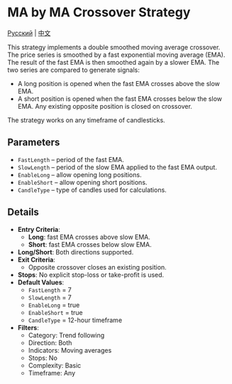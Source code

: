 # MA by MA Crossover Strategy
[Русский](README_ru.md) | [中文](README_cn.md)

This strategy implements a double smoothed moving average crossover.
The price series is smoothed by a fast exponential moving average (EMA).
The result of the fast EMA is then smoothed again by a slower EMA.
The two series are compared to generate signals:
- A long position is opened when the fast EMA crosses above the slow EMA.
- A short position is opened when the fast EMA crosses below the slow EMA.
Any existing opposite position is closed on crossover.

The strategy works on any timeframe of candlesticks.

## Parameters
- `FastLength` – period of the fast EMA.
- `SlowLength` – period of the slow EMA applied to the fast EMA output.
- `EnableLong` – allow opening long positions.
- `EnableShort` – allow opening short positions.
- `CandleType` – type of candles used for calculations.

## Details
- **Entry Criteria**:
  - **Long**: fast EMA crosses above slow EMA.
  - **Short**: fast EMA crosses below slow EMA.
- **Long/Short**: Both directions supported.
- **Exit Criteria**:
  - Opposite crossover closes an existing position.
- **Stops**: No explicit stop-loss or take-profit is used.
- **Default Values**:
  - `FastLength` = 7
  - `SlowLength` = 7
  - `EnableLong` = true
  - `EnableShort` = true
  - `CandleType` = 12-hour timeframe
- **Filters**:
  - Category: Trend following
  - Direction: Both
  - Indicators: Moving averages
  - Stops: No
  - Complexity: Basic
  - Timeframe: Any
